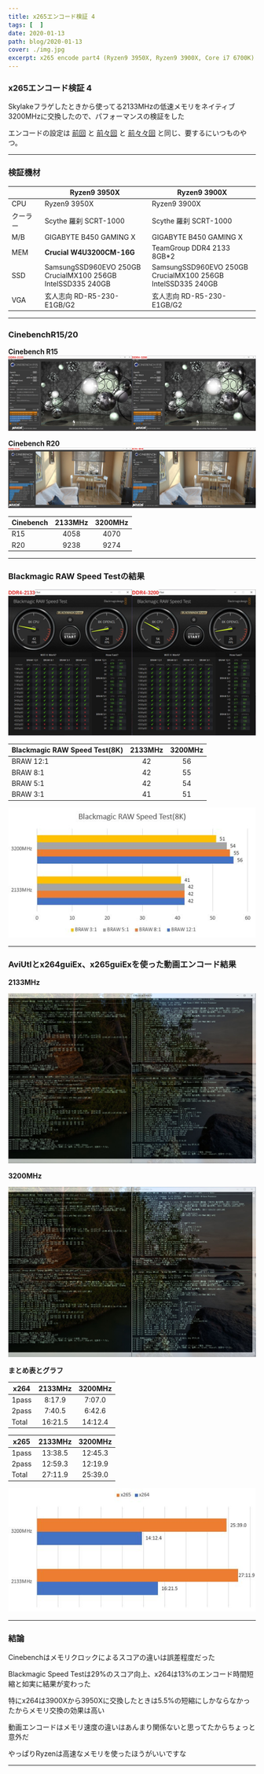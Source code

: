 ```yaml
---
title: x265エンコード検証 4
tags: [  ]
date: 2020-01-13
path: blog/2020-01-13
cover: ./img.jpg
excerpt: x265 encode part4 (Ryzen9 3950X, Ryzen9 3900X, Core i7 6700K)
---
```


### x265エンコード検証 4

Skylakeフラゲしたときから使ってる2133MHzの低速メモリをネイティブ3200MHzに交換したので、パフォーマンスの検証をした

エンコードの設定は
<a href="../blog/2019-12-03"><u>前回</u></a>
と
<a href="../blog/2019-07-08"><u>前々回</u></a>
と
<a href="../blog/2019-02-14"><u>前々々回</u></a>
と同じ、要するにいつものやつ。

---

### 検証機材

|     | Ryzen9 3950X | Ryzen9 3900X|
|-----------|------------|------------|
| CPU      | Ryzen9 3950X      | Ryzen9 3900X      |
| クーラー  | Scythe 羅刹 SCRT-1000     | Scythe 羅刹 SCRT-1000    |
| M/B | GIGABYTE B450 GAMING X    | GIGABYTE B450 GAMING X    |
| MEM | **Crucial W4U3200CM-16G**    | TeamGroup DDR4 2133 8GB*2    |
| SSD | SamsungSSD960EVO 250GB<br/>CrucialMX100 256GB<br/>IntelSSD335 240GB    | SamsungSSD960EVO 250GB<br/>CrucialMX100 256GB<br/>IntelSSD335 240GB    |
| VGA | 玄人志向 RD-R5-230-E1GB/G2    | 玄人志向 RD-R5-230-E1GB/G2    |

---

### CinebenchR15/20

**Cinebench R15**
![](./img1.jpg)

**Cinebench R20**
![](./img2.jpg)

| Cinebench     |2133MHz      |3200MHz         |
|-----------|:------------:|:------------:|
| R15      | 4058	       | 4070      |
| R20      | 9238       | 9274      |

---

### Blackmagic RAW Speed Testの結果

![](./img4.jpg)

| Blackmagic RAW Speed Test(8K)     |2133MHz      |3200MHz         |
|-----------|:------------:|:------------:|
| BRAW 12:1      | 42	       | 56      |
| BRAW 8:1      | 42       | 55      |
| BRAW 5:1      | 42       | 54      |
| BRAW 3:1      | 41       | 51      |

![](./img3.jpg)

---

### AviUtlとx264guiEx、x265guiExを使った動画エンコード結果

**2133MHz**

![](./img5.jpg)

**3200MHz**

![](./img6.jpg)

**まとめ表とグラフ**

| x264     |2133MHz      |3200MHz         |
|-----------|:------------:|:------------:|
| 1pass      | 8:17.9	       | 7:07.0      |
| 2pass      | 7:40.5	       | 6:42.6      |
| Total      | 16:21.5       | 14:12.4      |

| x265     |2133MHz      |3200MHz         |
|-----------|:------------:|:------------:|
| 1pass      | 13:38.5	       | 12:45.3      |
| 2pass      | 12:59.3	       | 12:19.9      |
| Total      | 27:11.9       | 25:39.0      |

![](./img7.jpg)

---

### 結論

Cinebenchはメモリクロックによるスコアの違いは誤差程度だった

Blackmagic Speed Testは29%のスコア向上、x264は13%のエンコード時間短縮と如実に結果が変わった

特にx264は3900Xから3950Xに交換したときは5.5%の短縮にしかならなかったからメモリ交換の効果は高い

動画エンコードはメモリ速度の違いはあんまり関係ないと思ってたからちょっと意外だ

やっぱりRyzenは高速なメモリを使ったほうがいいですな

---